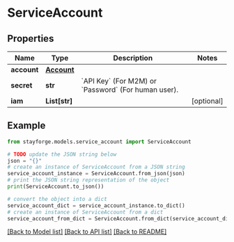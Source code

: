 # ServiceAccount


## Properties

Name | Type | Description | Notes
------------ | ------------- | ------------- | -------------
**account** | [**Account**](Account.md) |  | 
**secret** | **str** | &#x60;API Key&#x60; (For M2M) or &#x60;Password&#x60; (For human user). | 
**iam** | **List[str]** |  | [optional] 

## Example

```python
from stayforge.models.service_account import ServiceAccount

# TODO update the JSON string below
json = "{}"
# create an instance of ServiceAccount from a JSON string
service_account_instance = ServiceAccount.from_json(json)
# print the JSON string representation of the object
print(ServiceAccount.to_json())

# convert the object into a dict
service_account_dict = service_account_instance.to_dict()
# create an instance of ServiceAccount from a dict
service_account_from_dict = ServiceAccount.from_dict(service_account_dict)
```
[[Back to Model list]](../README.md#documentation-for-models) [[Back to API list]](../README.md#documentation-for-api-endpoints) [[Back to README]](../README.md)


